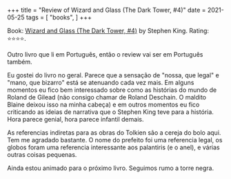 +++
title = "Review of Wizard and Glass (The Dark Tower, #4)"
date = 2021-05-25
tags = [
    "books",
]
+++

Book: [Wizard and Glass (The Dark Tower, #4)](https://www.goodreads.com/review/show/1631915749) by Stephen King. Rating: ⭐️⭐️⭐️⭐️.

Outro livro que li em Português, então o review vai ser em Português também.

Eu gostei do livro no geral. Parece que a sensação de "nossa, que legal" e
"mano, que bizarro" está se atenuando cada vez mais. Em alguns momentos eu fico
bem interessado sobre como as histórias do mundo de Roland de Gilead (não
consigo chamar de Roland Deschain. O maldito Blaine deixou isso na minha cabeça)
e em outros momentos eu fico criticando as ideias de narrativa que o Stephen
King teve para a história. Hora parece genial, hora parece infantil demais.

As referencias indiretas para as obras do Tolkien são a cereja do bolo aqui. Tem
me agradado bastante. O nome do prefeito foi uma referencia legal, os globos
foram uma referencia interessante aos palantiris (e o anel), e várias outras
coisas pequenas.

Ainda estou animado para o próximo livro. Seguimos rumo a torre negra.
